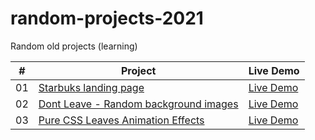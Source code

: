 # random-projects-2021
Random old projects (learning)

|  #  | Project                                                                                                    | Live Demo                                                   |
| :-: | ---------------------------------------------------------------------------------------------------------- | -----------------------------------------------
| 01  |       [Starbuks landing page](https://github.com/daishek/JavaScript-Mini-Projects/tree/main/STARBUCKS%20landing%20page)       | [Live Demo](https://daishek.github.io/random-projects-2021/STARBUCKS%20landing%20page/)  |
| 02  |       [Dont Leave - Random background images](https://github.com/daishek/JavaScript-Mini-Projects/tree/main/dont-leave)       | [Live Demo](https://daishek.github.io/JavaScript-Mini-Projects/dont-leave/)  |
| 03  |       [Pure CSS Leaves Animation Effects](https://github.com/daishek/JavaScript-Mini-Projects/tree/main/Pure-CSS-Leaves-Animation-Effects)       | [Live Demo](https://daishek.github.io/JavaScript-Mini-Projects/Pure-CSS-Leaves-Animation-Effects/)  |

